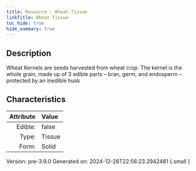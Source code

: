 ```yaml
---
title: Resource - Wheat Tissue
linkTitle: Wheat Tissue
toc_hide: true
hide_summary: true
---
```


## Description
Wheat Kernels are&#10;&#9;&#9;seeds harvested from wheat crop. The kernel is the whole grain, made up of 3&#10;&#9;&#9;edible parts – bran, germ, and endosperm – protected by an inedible husk 

## Characteristics

| Attribute      | Value |
|--------:|:------|
|Edible:|false|
|Type:|Tissue|
|Form:|Solid|
 



    

Version: pre-3.9.0 Generated on: 2024-12-28T22:56:23.2942481
{.small }
